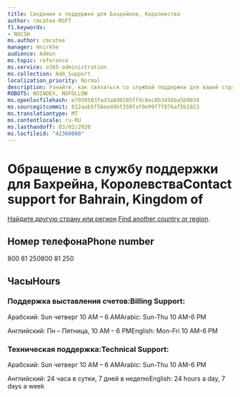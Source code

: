 ```yaml
---
title: Сведения о поддержке для Бахрейнов, Королевства
author: cmcatee-MSFT
f1.keywords:
- NOCSH
ms.author: cmcatee
manager: mnirkhe
audience: Admin
ms.topic: reference
ms.service: o365-administration
ms.collection: Adm_Support
localization_priority: Normal
description: Узнайте, как связаться со службой поддержки для вашей страны или региона.
ROBOTS: NOINDEX, NOFOLLOW
ms.openlocfilehash: e7950503fad3a8d0185ffdc8ec0b3456ba5b9034
ms.sourcegitcommit: 812aab5f58eed4bf359faf0e99f7f876af5b1023
ms.translationtype: MT
ms.contentlocale: ru-RU
ms.lasthandoff: 03/02/2020
ms.locfileid: "42360080"
---
```

# <a name="contact-support-for-bahrain-kingdom-of"></a><span data-ttu-id="d55cb-103">Обращение в службу поддержки для Бахрейна, Королевства</span><span class="sxs-lookup"><span data-stu-id="d55cb-103">Contact support for Bahrain, Kingdom of</span></span>

<span data-ttu-id="d55cb-104">[Найдите другую страну или регион](../contact-support-for-business-products.md).</span><span class="sxs-lookup"><span data-stu-id="d55cb-104">[Find another country or region](../contact-support-for-business-products.md).</span></span>

## <a name="phone-number"></a><span data-ttu-id="d55cb-105">Номер телефона</span><span class="sxs-lookup"><span data-stu-id="d55cb-105">Phone number</span></span>
<span data-ttu-id="d55cb-106">800 81 250</span><span class="sxs-lookup"><span data-stu-id="d55cb-106">800 81 250</span></span>

## <a name="hours"></a><span data-ttu-id="d55cb-107">Часы</span><span class="sxs-lookup"><span data-stu-id="d55cb-107">Hours</span></span>
### <a name="billing-support"></a><span data-ttu-id="d55cb-108">Поддержка выставления счетов:</span><span class="sxs-lookup"><span data-stu-id="d55cb-108">Billing Support:</span></span>

<span data-ttu-id="d55cb-109">Арабский: Sun четверг 10 AM – 6 AM</span><span class="sxs-lookup"><span data-stu-id="d55cb-109">Arabic: Sun-Thu 10 AM-6 PM</span></span>

<span data-ttu-id="d55cb-110">Английский: Пн – Пятница, 10 AM – 6 PM</span><span class="sxs-lookup"><span data-stu-id="d55cb-110">English: Mon-Fri 10 AM-6 PM</span></span>

### <a name="technical-support"></a><span data-ttu-id="d55cb-111">Техническая поддержка:</span><span class="sxs-lookup"><span data-stu-id="d55cb-111">Technical Support:</span></span>

<span data-ttu-id="d55cb-112">Арабский: Sun четверг 10 AM – 6 AM</span><span class="sxs-lookup"><span data-stu-id="d55cb-112">Arabic: Sun-Thu 10 AM-6 PM</span></span>

<span data-ttu-id="d55cb-113">Английский: 24 часа в сутки, 7 дней в неделю</span><span class="sxs-lookup"><span data-stu-id="d55cb-113">English: 24 hours a day, 7 days a week</span></span>
